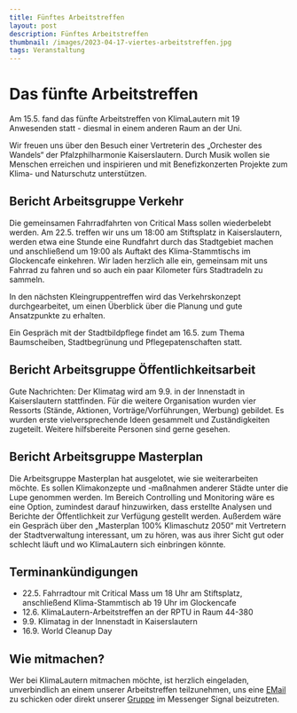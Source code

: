 ```yaml
---
title: Fünftes Arbeitstreffen
layout: post
description: Fünftes Arbeitstreffen
thumbnail: /images/2023-04-17-viertes-arbeitstreffen.jpg
tags: Veranstaltung
---
```


# Das fünfte Arbeitstreffen

Am 15.5. fand das fünfte Arbeitstreffen von KlimaLautern mit 19
Anwesenden statt - diesmal in einem anderen Raum an der Uni.

Wir freuen uns über den Besuch einer Vertreterin des „Orchester des
Wandels“ der Pfalzphilharmonie Kaiserslautern. Durch Musik wollen sie
Menschen erreichen und inspirieren und mit Benefizkonzerten Projekte
zum Klima- und Naturschutz unterstützen.

## Bericht Arbeitsgruppe Verkehr

Die gemeinsamen Fahrradfahrten von Critical Mass sollen wiederbelebt
werden. Am 22.5. treffen wir uns um 18:00 am Stiftsplatz in
Kaiserslautern, werden etwa eine Stunde eine Rundfahrt durch das
Stadtgebiet machen und anschließend um 19:00 als Auftakt des
Klima-Stammtischs im Glockencafe einkehren. Wir laden herzlich alle
ein, gemeinsam mit uns Fahrrad zu fahren und so auch ein paar
Kilometer fürs Stadtradeln zu sammeln.

In den nächsten Kleingruppentreffen wird das Verkehrskonzept
durchgearbeitet, um einen Überblick über die Planung und gute
Ansatzpunkte zu erhalten.

Ein Gespräch mit der Stadtbildpflege findet am 16.5. zum Thema
Baumscheiben, Stadtbegrünung und Pflegepatenschaften statt.

## Bericht Arbeitsgruppe Öffentlichkeitsarbeit

Gute Nachrichten: Der Klimatag wird am 9.9. in der Innenstadt in
Kaiserslautern stattfinden. Für die weitere Organisation wurden vier
Ressorts (Stände, Aktionen, Vorträge/Vorführungen, Werbung)
gebildet. Es wurden erste vielversprechende Ideen gesammelt und
Zuständigkeiten zugeteilt. Weitere hilfsbereite Personen sind gerne
gesehen.

## Bericht Arbeitsgruppe Masterplan

Die Arbeitsgruppe Masterplan hat ausgelotet, wie sie weiterarbeiten
möchte. Es sollen Klimakonzepte und -maßnahmen anderer Städte unter
die Lupe genommen werden. Im Bereich Controlling und Monitoring wäre
es eine Option, zumindest darauf hinzuwirken, dass erstellte Analysen
und Berichte der Öffentlichkeit zur Verfügung gestellt
werden. Außerdem wäre ein Gespräch über den „Masterplan 100%
Klimaschutz 2050“ mit Vertretern der Stadtverwaltung interessant, um
zu hören, was aus ihrer Sicht gut oder schlecht läuft und wo
KlimaLautern sich einbringen könnte.

## Terminankündigungen

* 22.5. Fahrradtour mit Critical Mass um 18 Uhr am Stiftsplatz,
  anschließend Klima-Stammtisch ab 19 Uhr im Glockencafe
* 12.6. KlimaLautern-Arbeitstreffen an der RPTU in Raum 44-380
* 9.9. Klimatag in der Innenstadt in Kaiserslautern
* 16.9. World Cleanup Day

## Wie mitmachen?

Wer bei KlimaLautern mitmachen möchte, ist herzlich eingeladen,
unverbindlich an einem unserer Arbeitstreffen teilzunehmen, uns eine
[EMail](mailto:info@klimalautern.de) zu schicken oder direkt unserer
[Gruppe](https://signal.group/#CjQKIB8L8C3-DrBZoSV1Sz8-mn2hebfwos8lYPOQL-q8sTufEhCPhYJdtDTiwMp8-YFOp8Ko)
im Messenger Signal beizutreten.

